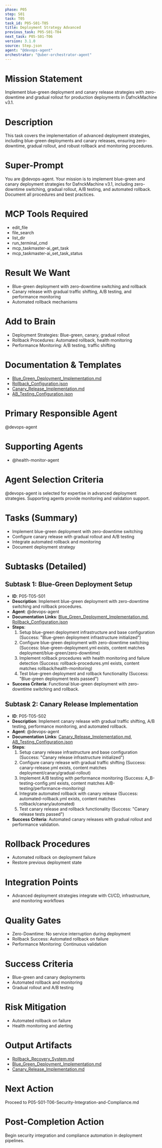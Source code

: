 ```yaml
---
phase: P05
step: S01
task: T05
task_id: P05-S01-T05
title: Deployment Strategy Advanced
previous_task: P05-S01-T04
next_task: P05-S01-T06
version: 3.1.0
source: Step.json
agent: "@devops-agent"
orchestrator: "@uber-orchestrator-agent"
---
```


# Mission Statement
Implement blue-green deployment and canary release strategies with zero-downtime and gradual rollout for production deployments in DafnckMachine v3.1.

# Description
This task covers the implementation of advanced deployment strategies, including blue-green deployments and canary releases, ensuring zero-downtime, gradual rollout, and robust rollback and monitoring procedures.

# Super-Prompt
You are @devops-agent. Your mission is to implement blue-green and canary deployment strategies for DafnckMachine v3.1, including zero-downtime switching, gradual rollout, A/B testing, and automated rollback. Document all procedures and best practices.

# MCP Tools Required
- edit_file
- file_search
- list_dir
- run_terminal_cmd
- mcp_taskmaster-ai_get_task
- mcp_taskmaster-ai_set_task_status

# Result We Want
- Blue-green deployment with zero-downtime switching and rollback
- Canary release with gradual traffic shifting, A/B testing, and performance monitoring
- Automated rollback mechanisms

# Add to Brain
- Deployment Strategies: Blue-green, canary, gradual rollout
- Rollback Procedures: Automated rollback, health monitoring
- Performance Monitoring: A/B testing, traffic shifting

# Documentation & Templates
- [Blue_Green_Deployment_Implementation.md](mdc:01_Machine/04_Documentation/Doc/Phase_5/16_Deployment_Automation/Blue_Green_Deployment_Implementation.md)
- [Rollback_Configuration.json](mdc:01_Machine/04_Documentation/Doc/Phase_5/16_Deployment_Automation/Rollback_Configuration.json)
- [Canary_Release_Implementation.md](mdc:01_Machine/04_Documentation/Doc/Phase_5/16_Deployment_Automation/Canary_Release_Implementation.md)
- [AB_Testing_Configuration.json](mdc:01_Machine/04_Documentation/Doc/Phase_5/16_Deployment_Automation/AB_Testing_Configuration.json)

# Primary Responsible Agent
@devops-agent

# Supporting Agents
- @health-monitor-agent

# Agent Selection Criteria
@devops-agent is selected for expertise in advanced deployment strategies. Supporting agents provide monitoring and validation support.

# Tasks (Summary)
- Implement blue-green deployment with zero-downtime switching
- Configure canary release with gradual rollout and A/B testing
- Integrate automated rollback and monitoring
- Document deployment strategy

# Subtasks (Detailed)
## Subtask 1: Blue-Green Deployment Setup
- **ID**: P05-T05-S01
- **Description**: Implement blue-green deployment with zero-downtime switching and rollback procedures.
- **Agent**: @devops-agent
- **Documentation Links**: [Blue_Green_Deployment_Implementation.md](mdc:01_Machine/04_Documentation/Doc/Phase_5/16_Deployment_Automation/Blue_Green_Deployment_Implementation.md), [Rollback_Configuration.json](mdc:01_Machine/04_Documentation/Doc/Phase_5/16_Deployment_Automation/Rollback_Configuration.json)
- **Steps**:
    1. Setup blue-green deployment infrastructure and base configuration (Success: "Blue-green deployment infrastructure initialized")
    2. Configure blue-green deployment with zero-downtime switching (Success: blue-green-deployment.yml exists, content matches deployment/blue-green/zero-downtime)
    3. Implement rollback procedures with health monitoring and failure detection (Success: rollback-procedures.yml exists, content matches rollback/health-monitoring)
    4. Test blue-green deployment and rollback functionality (Success: "Blue-green deployment tests passed")
- **Success Criteria**: Functional blue-green deployment with zero-downtime switching and rollback.

## Subtask 2: Canary Release Implementation
- **ID**: P05-T05-S02
- **Description**: Implement canary release with gradual traffic shifting, A/B testing, performance monitoring, and automated rollback.
- **Agent**: @devops-agent
- **Documentation Links**: [Canary_Release_Implementation.md](mdc:01_Machine/04_Documentation/Doc/Phase_5/16_Deployment_Automation/Canary_Release_Implementation.md), [AB_Testing_Configuration.json](mdc:01_Machine/04_Documentation/Doc/Phase_5/16_Deployment_Automation/AB_Testing_Configuration.json)
- **Steps**:
    1. Setup canary release infrastructure and base configuration (Success: "Canary release infrastructure initialized")
    2. Configure canary release with gradual traffic shifting (Success: canary-release.yml exists, content matches deployment/canary/gradual-rollout)
    3. Implement A/B testing with performance monitoring (Success: A_B-testing-config.yml exists, content matches A/B-testing/performance-monitoring)
    4. Integrate automated rollback with canary release (Success: automated-rollback.yml exists, content matches rollback/canary/automated)
    5. Test canary release and rollback functionality (Success: "Canary release tests passed")
- **Success Criteria**: Automated canary releases with gradual rollout and performance validation.

# Rollback Procedures
- Automated rollback on deployment failure
- Restore previous deployment state

# Integration Points
- Advanced deployment strategies integrate with CI/CD, infrastructure, and monitoring workflows

# Quality Gates
- Zero-Downtime: No service interruption during deployment
- Rollback Success: Automated rollback on failure
- Performance Monitoring: Continuous validation

# Success Criteria
- Blue-green and canary deployments
- Automated rollback and monitoring
- Gradual rollout and A/B testing

# Risk Mitigation
- Automated rollback on failure
- Health monitoring and alerting

# Output Artifacts
- [Rollback_Recovery_System.md](mdc:01_Machine/04_Documentation/vision/Phase_5/16_Deployment_Automation/Rollback_Recovery_System.md)
- [Blue_Green_Deployment_Implementation.md](mdc:01_Machine/04_Documentation/Doc/Phase_5/16_Deployment_Automation/Blue_Green_Deployment_Implementation.md)
- [Canary_Release_Implementation.md](mdc:01_Machine/04_Documentation/Doc/Phase_5/16_Deployment_Automation/Canary_Release_Implementation.md)

# Next Action
Proceed to P05-S01-T06-Security-Integration-and-Compliance.md

# Post-Completion Action
Begin security integration and compliance automation in deployment pipelines. 